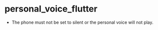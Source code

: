# personal_voice_flutter

- The phone must not be set to silent or the personal voice will not play.